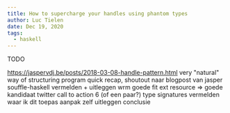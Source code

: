 ```yaml
---
title: How to supercharge your handles using phantom types
author: Luc Tielen
date: Dec 19, 2020
tags:
  - haskell
---
```





TODO

https://jaspervdj.be/posts/2018-03-08-handle-pattern.html
  very "natural" way of structuring program
quick recap, shoutout naar blogpost van jasper
souffle-haskell vermelden + uitleggen wrm goede fit
ext resource => goede kandidaat
twitter call to action
6 (of een paar?) type signatures vermelden waar ik dit toepas
aanpak zelf uitleggen
conclusie


